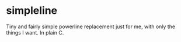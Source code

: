 # simpleline
Tiny and fairly simple powerline replacement just for me, with only the things I want. In plain C.
